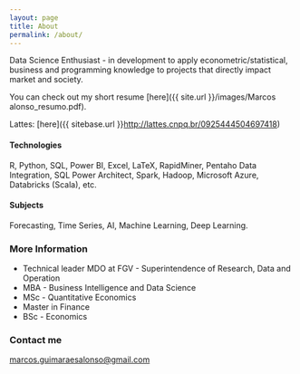 ```yaml
---
layout: page
title: About
permalink: /about/
---
```

Data Science Enthusiast - in development to apply econometric/statistical, business and programming knowledge to projects that directly impact market and society.

You can check out my short resume [here]({{ site.url }}/images/Marcos alonso_resumo.pdf). 

Lattes: [here]({{ sitebase.url }}http://lattes.cnpq.br/0925444504697418)

#### Technologies
R, Python, SQL, Power BI, Excel, LaTeX, RapidMiner, Pentaho Data Integration, SQL Power Architect, Spark, Hadoop, Microsoft Azure, Databricks (Scala), etc.

#### Subjects
Forecasting, Time Series, AI, Machine Learning, Deep Learning.

### More Information

- Technical leader MDO at FGV - Superintendence of Research, Data and Operation
- MBA - Business Intelligence and Data Science
- MSc - Quantitative Economics
- Master in Finance
- BSc - Economics

### Contact me

[marcos.guimaraesalonso@gmail.com](mailto:marcos.guimaraesalonso@gmail.com)
